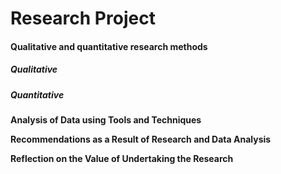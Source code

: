# Research Project

#### Qualitative and quantitative research methods
##### Qualitative

##### Quantitative

**Analysis of Data using Tools and Techniques**


**Recommendations as a Result of Research and Data Analysis** 


**Reflection on the Value of Undertaking the Research** 
